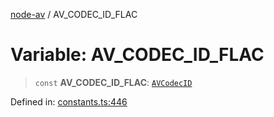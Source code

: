 [node-av](../globals.md) / AV\_CODEC\_ID\_FLAC

# Variable: AV\_CODEC\_ID\_FLAC

> `const` **AV\_CODEC\_ID\_FLAC**: [`AVCodecID`](../type-aliases/AVCodecID.md)

Defined in: [constants.ts:446](https://github.com/seydx/av/blob/f8631fc881b394300b1479f511d55cf1c370a87f/src/constants/constants.ts#L446)
